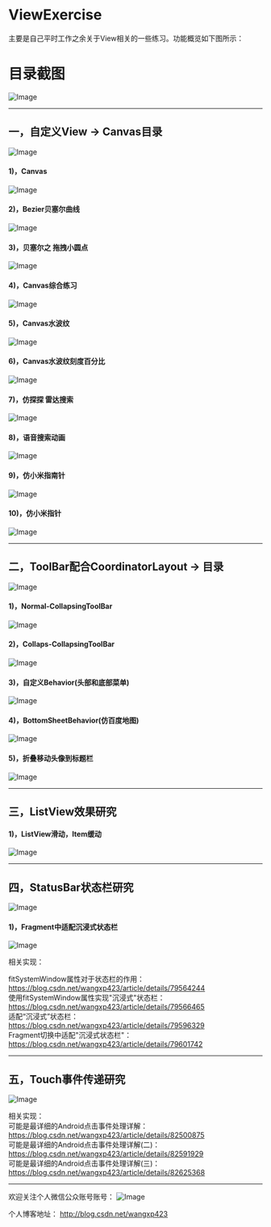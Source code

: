 # ViewExercise
主要是自己平时工作之余关于View相关的一些练习。功能概览如下图所示：

# 目录截图
![Image](https://github.com/wangxp423/ViewExercise/raw/master/screenshot/main_function.png)

---

## 一，自定义View -> Canvas目录
![Image](https://github.com/wangxp423/ViewExercise/raw/master/screenshot/draw/main_canvas.png)

#### 1)，Canvas
![Image](https://github.com/wangxp423/ViewExercise/raw/master/screenshot/draw/canvas_canvas.jpg)

#### 2)，Bezier贝塞尔曲线
![Image](https://github.com/wangxp423/ViewExercise/raw/master/screenshot/draw/canvas_bezier.jpg)

#### 3)，贝塞尔之 拖拽小圆点
![Image](https://github.com/wangxp423/ViewExercise/raw/master/screenshot/draw/canvas_drag_red.gif)

#### 4)，Canvas综合练习
![Image](https://github.com/wangxp423/ViewExercise/raw/master/screenshot/draw/canvas_demo.gif)

#### 5)，Canvas水波纹
![Image](https://github.com/wangxp423/ViewExercise/raw/master/screenshot/draw/water_wave.gif)

#### 6)，Canvas水波纹刻度百分比
![Image](https://github.com/wangxp423/ViewExercise/raw/master/screenshot/draw/canvas_wave.gif)

#### 7)，仿探探 雷达搜索
![Image](https://github.com/wangxp423/ViewExercise/raw/master/screenshot/draw/tantan_search.gif)

#### 8)，语音搜索动画
![Image](https://github.com/wangxp423/ViewExercise/raw/master/screenshot/draw/secoo.gif)

#### 9)，仿小米指南针
![Image](https://github.com/wangxp423/ViewExercise/raw/master/screenshot/draw/zhinanzhen.gif)

#### 10)，仿小米指针
![Image](https://github.com/wangxp423/ViewExercise/raw/master/screenshot/draw/mi_shizhong.gif)

---

## 二，ToolBar配合CoordinatorLayout -> 目录
![Image](https://github.com/wangxp423/ViewExercise/raw/master/screenshot/toolbar/toolbar_main.png)

#### 1)，Normal-CollapsingToolBar
![Image](https://github.com/wangxp423/ViewExercise/raw/master/screenshot/toolbar/toolbar_normal_collaps.gif)

#### 2)，Collaps-CollapsingToolBar
![Image](https://github.com/wangxp423/ViewExercise/raw/master/screenshot/toolbar/toolbar_collaps_collaps.gif)

#### 3)，自定义Behavior(头部和底部菜单)
![Image](https://github.com/wangxp423/ViewExercise/raw/master/screenshot/toolbar/custom_behavior_zhihu.gif)

#### 4)，BottomSheetBehavior(仿百度地图)
![Image](https://github.com/wangxp423/ViewExercise/raw/master/screenshot/toolbar/bottomsheet_behavior_baidu.gif)

#### 5)，折叠移动头像到标题栏
![Image](https://github.com/wangxp423/ViewExercise/raw/master/screenshot/toolbar/custom_behavior_collaps.gif)

---

## 三，ListView效果研究

#### 1)，ListView滑动，Item缓动
![Image](https://github.com/wangxp423/ViewExercise/raw/master/screenshot/listview/secoo_list_move.gif)

---

## 四，StatusBar状态栏研究
![Image](https://github.com/wangxp423/ViewExercise/raw/master/screenshot/statusbar/statusbar_main.png)

#### 1)，Fragment中适配沉浸式状态栏
![Image](https://github.com/wangxp423/ViewExercise/raw/master/screenshot/statusbar/statusbar_fragment.jpg)

相关实现：

fitSystemWindow属性对于状态栏的作用：https://blog.csdn.net/wangxp423/article/details/79564244<br>
使用fitSystemWindow属性实现"沉浸式"状态栏：https://blog.csdn.net/wangxp423/article/details/79566465<br>
适配“沉浸式”状态栏：https://blog.csdn.net/wangxp423/article/details/79596329<br>
Fragment切换中适配"沉浸式状态栏"：https://blog.csdn.net/wangxp423/article/details/79601742<br>

---

## 五，Touch事件传递研究
![Image](https://github.com/wangxp423/ViewExercise/raw/master/screenshot/touch/touch_main.jpg)

相关实现：<br>
可能是最详细的Android点击事件处理详解：https://blog.csdn.net/wangxp423/article/details/82500875<br>
可能是最详细的Android点击事件处理详解(二)：https://blog.csdn.net/wangxp423/article/details/82591929<br>
可能是最详细的Android点击事件处理详解(三)：https://blog.csdn.net/wangxp423/article/details/82625368<br>

---

欢迎关注个人微信公众账号账号：
![Image](https://github.com/wangxp423/ViewExercise/raw/master/screenshot/qrcode.jpg)

个人博客地址：
http://blog.csdn.net/wangxp423

